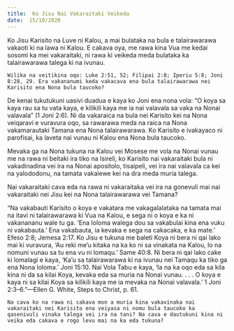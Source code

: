 ```yaml
---
title:  Ko Jisu Nai Vakaraitaki Veikeda
date:  15/10/2020
---
```


Ko Jisu Karisito na Luve ni Kalou, a mai bulataka na bula e talairawarawa vakaoti ki na lawa ni Kalou. E cakava oya, me rawa kina Vua me kedai sosomi ka mei vakaraitaki, ni rawa ki veikeda meda bulataka ka talairawarawa talega ki na ivunau.

`Wilika na veitikina oqo: Luke 2:51, 52; Filipai 2:8; Iperiu 5:8; Joni 8:28, 29. Era vakananumi keda vakacava ena bula talairawarawa nei Karisito ena Nona bula taucoko?`

De kenai tukutukuni uasivi duadua e kaya ko Joni ena nona vola: “O koya sa kaya rau sa tu vata kaya, e kilikili kaya me ia nai valavala sa vaka na Nonai valavala” (1 Joni 2:6). Ni da vakaraica na bula nei Karisito kei na Nona veiqaravi e vuravura oqo, sa rawarawa meda na raica na Nona vakamarautaki Tamana ena Nona talairawarawa. Ko Karisito e ivakayaco ni parofisai, ka laveta nai vunau ni Kalou ena Nona bula taucoko.

Mevaka ga na Nona tukuna na Kalou vei Mosese me vola na Nonai vunau me na rawa ni beitaki ira tiko na Isireli, ko Karisito nai vakaraitaki bula ni vakadinadina vei ira na Nonai apositolo, tisaipeli, vei ira nai valavala ca kei na yalododonu, na tamata vakalewe kei na dra meda muria talega.

Nai vakaraitaki cava eda na rawa ni vakaraitaka vei ira na gonevuli mai nai vakaraitaki nei Jisu kei na Nona talairawarawa vei Tamana?

“Na vakabauti Karisito o koya e vakatara me vakagalalataka na tamata mai na itavi ni talairawarawa ki Vua na Kalou, e sega ni o koya e ka ni vakanananu wale tu ga. ‘Ena loloma walega dou sa vakabulai kina ena vuku ni vakabauta.’ Ena vakabauta, ia kevaka e sega na cakacaka, e ka mate.’ Efeso 2:8; Jemesa 2:17. Ko Jisu e tukuna me baleti Koya ni bera ni qai lako mai ki vuravura, ‘Au reki me’u kitaka na ka ko ni sa vinakata na Kalou, Io na nomuni vunau sa tu ena vu ni lomaqu.’ Same 40:8. Ni bera ni qai lako cake ki lomalagi e kaya, ‘Ka’u sa talairawarawa ki na ivunau nei Tamaqu ka tiko ga ena Nona loloma.’ Joni 15:10. Nai Vola Tabu e kaya, ‘Ia na ka oqo eda sa kila kina ni da sa kilai Koya, kevaka eda sa muria na Nonai vunau. . . . O koya e kaya ni sa kilai Koya sa kilikili kaya me ia mevaka na Nonai valavala.’ 1 Joni 2:3–6.”—Ellen G. White, Steps to Christ, p. 61.

`Na cava ko na rawa ni cakava mon a muria kina vakavinaka nai vakaraitaki nei Karisito ena veiyasa ni nomu bula taucoko ka qasenivuli vinaka talega vei ira na tani? Na cava e dautukuni kina ni veika eda cakava e rogo levu mai na ka eda tukuna?`
